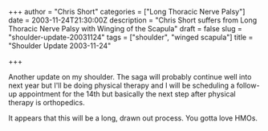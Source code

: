 +++
author = "Chris Short"
categories = ["Long Thoracic Nerve Palsy"]
date = 2003-11-24T21:30:00Z
description = "Chris Short suffers from Long Thoracic Nerve Palsy with Winging of the Scapula"
draft = false
slug = "shoulder-update-20031124"
tags = ["shoulder", "winged scapula"]
title = "Shoulder Update 2003-11-24"

+++

Another update on my shoulder. The saga will probably continue well into next year but I'll be doing physical therapy and I will be scheduling a follow-up appointment for the 14th but basically the next step after physical therapy is orthopedics.

It appears that this will be a long, drawn out process. You gotta love HMOs.